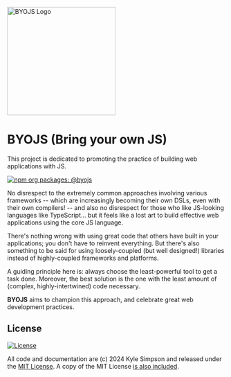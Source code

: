 [<img src="https://byojs.dev/logo.svg" alt="BYOJS Logo" width="250">](https://byojs.dev/logo.png)

# BYOJS (Bring your own JS)

This project is dedicated to promoting the practice of building web applications with JS.

[![npm org packages: @byojs](https://img.shields.io/badge/npm%20org%20packages-@byojs-4ec920)](https://npmjs.com/org/byojs)

No disrespect to the extremely common approaches involving various frameworks -- which are increasingly becoming their own DSLs, even with their own compilers! -- and also no disrespect for those who like JS-looking languages like TypeScript... but it feels like a lost art to build effective web applications using the core JS language.

There's nothing wrong with using great code that others have built in your applications; you don't have to reinvent everything. But there's also something to be said for using loosely-coupled (but well designed!) libraries instead of highly-coupled frameworks and platforms.

A guiding principle here is: always choose the least-powerful tool to get a task done. Moreover, the best solution is the one with the least amount of (complex, highly-intertwined) code necessary.

**BYOJS** aims to champion this approach, and celebrate great web development practices.

## License

[![License](https://img.shields.io/badge/license-MIT-a1356a)](https://byojs.dev/LICENSE.txt)

All code and documentation are (c) 2024 Kyle Simpson and released under the [MIT License](http://getify.mit-license.org/). A copy of the MIT License [is also included](https://byojs.dev/LICENSE.txt).

